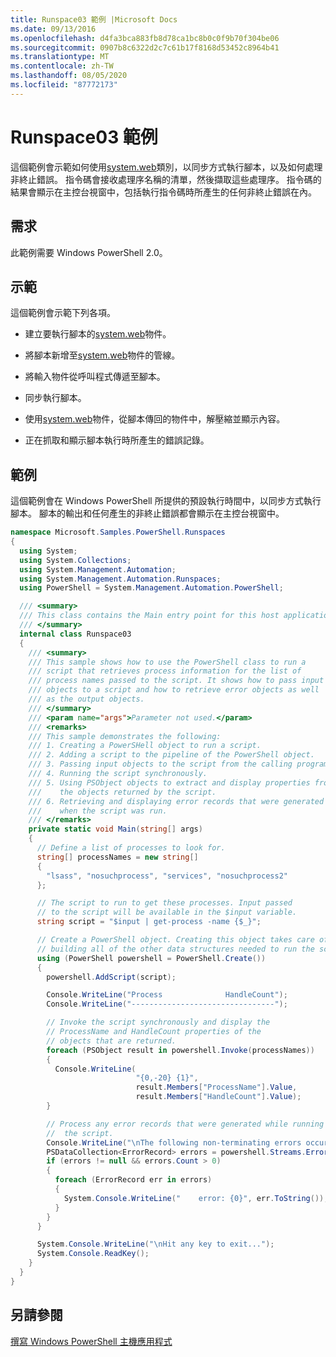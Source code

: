```yaml
---
title: Runspace03 範例 |Microsoft Docs
ms.date: 09/13/2016
ms.openlocfilehash: d4fa3bca883fb8d78ca1bc8b0c0f9b70f304be06
ms.sourcegitcommit: 0907b8c6322d2c7c61b17f8168d53452c8964b41
ms.translationtype: MT
ms.contentlocale: zh-TW
ms.lasthandoff: 08/05/2020
ms.locfileid: "87772173"
---
```

# <a name="runspace03-sample"></a>Runspace03 範例

這個範例會示範如何使用[system.web](/dotnet/api/system.management.automation.powershell)類別，以同步方式執行腳本，以及如何處理非終止錯誤。 指令碼會接收處理序名稱的清單，然後擷取這些處理序。 指令碼的結果會顯示在主控台視窗中，包括執行指令碼時所產生的任何非終止錯誤在內。

## <a name="requirements"></a>需求

此範例需要 Windows PowerShell 2.0。

## <a name="demonstrates"></a>示範

這個範例會示範下列各項。

- 建立要執行腳本的[system.web](/dotnet/api/system.management.automation.powershell)物件。

- 將腳本新增至[system.web](/dotnet/api/system.management.automation.powershell)物件的管線。

- 將輸入物件從呼叫程式傳遞至腳本。

- 同步執行腳本。

- 使用[system.web](/dotnet/api/System.Management.Automation.PSObject)物件，從腳本傳回的物件中，解壓縮並顯示內容。

- 正在抓取和顯示腳本執行時所產生的錯誤記錄。

## <a name="example"></a>範例

這個範例會在 Windows PowerShell 所提供的預設執行時間中，以同步方式執行腳本。 腳本的輸出和任何產生的非終止錯誤都會顯示在主控台視窗中。

```csharp
namespace Microsoft.Samples.PowerShell.Runspaces
{
  using System;
  using System.Collections;
  using System.Management.Automation;
  using System.Management.Automation.Runspaces;
  using PowerShell = System.Management.Automation.PowerShell;

  /// <summary>
  /// This class contains the Main entry point for this host application.
  /// </summary>
  internal class Runspace03
  {
    /// <summary>
    /// This sample shows how to use the PowerShell class to run a
    /// script that retrieves process information for the list of
    /// process names passed to the script. It shows how to pass input
    /// objects to a script and how to retrieve error objects as well
    /// as the output objects.
    /// </summary>
    /// <param name="args">Parameter not used.</param>
    /// <remarks>
    /// This sample demonstrates the following:
    /// 1. Creating a PowerSHell object to run a script.
    /// 2. Adding a script to the pipeline of the PowerShell object.
    /// 3. Passing input objects to the script from the calling program.
    /// 4. Running the script synchronously.
    /// 5. Using PSObject objects to extract and display properties from
    ///    the objects returned by the script.
    /// 6. Retrieving and displaying error records that were generated
    ///    when the script was run.
    /// </remarks>
    private static void Main(string[] args)
    {
      // Define a list of processes to look for.
      string[] processNames = new string[]
      {
        "lsass", "nosuchprocess", "services", "nosuchprocess2"
      };

      // The script to run to get these processes. Input passed
      // to the script will be available in the $input variable.
      string script = "$input | get-process -name {$_}";

      // Create a PowerShell object. Creating this object takes care of
      // building all of the other data structures needed to run the script.
      using (PowerShell powershell = PowerShell.Create())
      {
        powershell.AddScript(script);

        Console.WriteLine("Process              HandleCount");
        Console.WriteLine("--------------------------------");

        // Invoke the script synchronously and display the
        // ProcessName and HandleCount properties of the
        // objects that are returned.
        foreach (PSObject result in powershell.Invoke(processNames))
        {
          Console.WriteLine(
                            "{0,-20} {1}",
                            result.Members["ProcessName"].Value,
                            result.Members["HandleCount"].Value);
        }

        // Process any error records that were generated while running
        //  the script.
        Console.WriteLine("\nThe following non-terminating errors occurred:\n");
        PSDataCollection<ErrorRecord> errors = powershell.Streams.Error;
        if (errors != null && errors.Count > 0)
        {
          foreach (ErrorRecord err in errors)
          {
            System.Console.WriteLine("    error: {0}", err.ToString());
          }
        }
      }

      System.Console.WriteLine("\nHit any key to exit...");
      System.Console.ReadKey();
    }
  }
}
```

## <a name="see-also"></a>另請參閱

[撰寫 Windows PowerShell 主機應用程式](./writing-a-windows-powershell-host-application.md)
